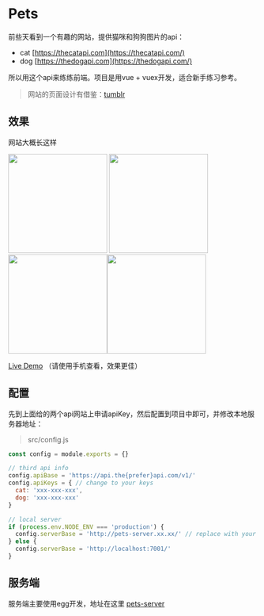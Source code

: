 # Pets

  前些天看到一个有趣的网站，提供猫咪和狗狗图片的api：
  - cat [https://thecatapi.com](https://thecatapi.com/)
  - dog [https://thedogapi.com](https://thedogapi.com/)
  
  所以用这个api来练练前端。项目是用vue + vuex开发，适合新手练习参考。
  
  > 网站的页面设计有借鉴：[tumblr](https://www.tumblr.com/)
  
  ## 效果
  网站大概长这样
 
  <img src="http://sources.gauze.life/pets/pets1.jpg" width="200"> <img src="http://sources.gauze.life/pets/pets3.jpg" width="200"> <img src="http://sources.gauze.life/pets/pets8.jpg" width="200"><img src="http://sources.gauze.life/pets/pets4.png" width="200">
  
  [Live Demo](http://pets.gauze.life) （请使用手机查看，效果更佳）
  
  ## 配置
  先到上面给的两个api网站上申请apiKey，然后配置到项目中即可，并修改本地服务器地址：
  > src/config.js
  ```js
  const config = module.exports = {}

  // third api info
  config.apiBase = 'https://api.the{prefer}api.com/v1/'
  config.apiKeys = { // change to your keys
    cat: 'xxx-xxx-xxx',
    dog: 'xxx-xxx-xxx'
  }

  // local server
  if (process.env.NODE_ENV === 'production') {
    config.serverBase = 'http://pets-server.xx.xx/' // replace with your pets-server address
  } else {
    config.serverBase = 'http://localhost:7001/'
  }

  ```
  
  ## 服务端
   服务端主要使用egg开发，地址在这里 [pets-server](https://github.com/littleGauze/pets-server)
